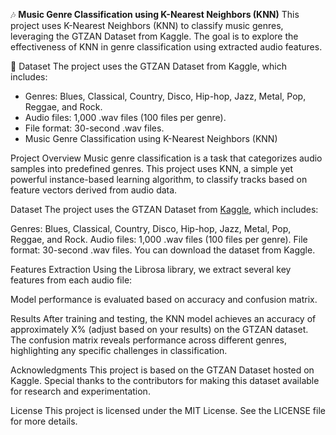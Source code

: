 🎶 **Music Genre Classification using K-Nearest Neighbors (KNN)**
This project uses K-Nearest Neighbors (KNN) to classify music genres, leveraging the GTZAN Dataset from Kaggle. The goal is to explore the effectiveness of KNN in genre classification using extracted audio features.

📁 Dataset
The project uses the GTZAN Dataset from Kaggle, which includes:

+ Genres: Blues, Classical, Country, Disco, Hip-hop, Jazz, Metal, Pop, Reggae, and Rock.
+ Audio files: 1,000 .wav files (100 files per genre).
+ File format: 30-second .wav files.
+ Music Genre Classification using K-Nearest Neighbors (KNN)

Project Overview
Music genre classification is a task that categorizes audio samples into predefined genres. This project uses KNN, a simple yet powerful instance-based learning algorithm, to classify tracks based on feature vectors derived from audio data.

Dataset
The project uses the GTZAN Dataset from [Kaggle](https://kaggle.com), which includes:

Genres: Blues, Classical, Country, Disco, Hip-hop, Jazz, Metal, Pop, Reggae, and Rock.
Audio files: 1,000 .wav files (100 files per genre).
File format: 30-second .wav files.
You can download the dataset from Kaggle.

Features Extraction
Using the Librosa library, we extract several key features from each audio file:

Model performance is evaluated based on accuracy and confusion matrix.

Results
After training and testing, the KNN model achieves an accuracy of approximately X% (adjust based on your results) on the GTZAN dataset. The confusion matrix reveals performance across different genres, highlighting any specific challenges in classification.

Acknowledgments
This project is based on the GTZAN Dataset hosted on Kaggle. Special thanks to the contributors for making this dataset available for research and experimentation.

License
This project is licensed under the MIT License. See the LICENSE file for more details.
